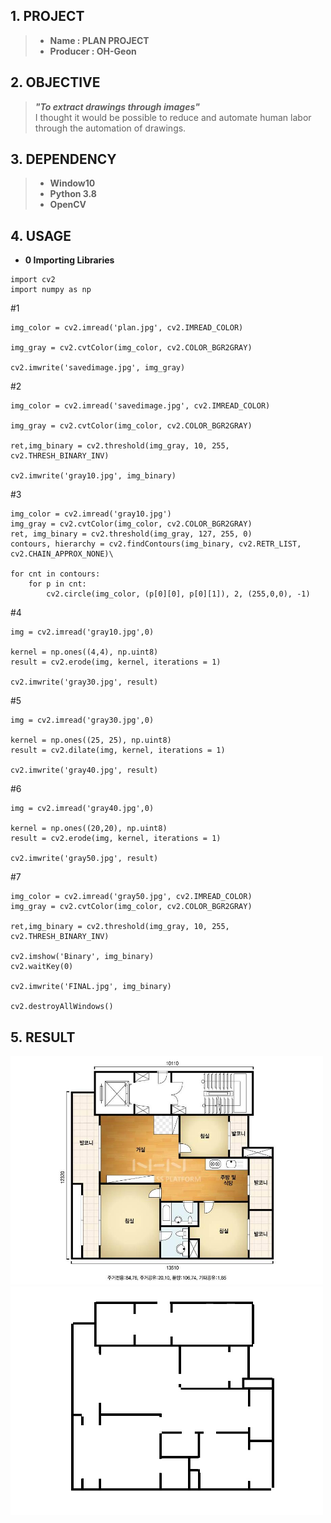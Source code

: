 ## 1. PROJECT
>* **Name : PLAN PROJECT**     
>* **Producer : OH-Geon** 

## 2. OBJECTIVE
> ***"To extract drawings through images"***    
> I thought it would be possible to reduce and automate human labor through the automation of drawings.

## 3. DEPENDENCY
>* **Window10**      
>* **Python 3.8**    
>* **OpenCV**    

## 4. USAGE    
* **0 Importing Libraries**
```
import cv2
import numpy as np
```
#1 
```
img_color = cv2.imread('plan.jpg', cv2.IMREAD_COLOR)

img_gray = cv2.cvtColor(img_color, cv2.COLOR_BGR2GRAY)

cv2.imwrite('savedimage.jpg', img_gray)
```
#2 
```
img_color = cv2.imread('savedimage.jpg', cv2.IMREAD_COLOR)

img_gray = cv2.cvtColor(img_color, cv2.COLOR_BGR2GRAY)

ret,img_binary = cv2.threshold(img_gray, 10, 255, cv2.THRESH_BINARY_INV)

cv2.imwrite('gray10.jpg', img_binary)
```
#3 
```
img_color = cv2.imread('gray10.jpg')
img_gray = cv2.cvtColor(img_color, cv2.COLOR_BGR2GRAY)
ret, img_binary = cv2.threshold(img_gray, 127, 255, 0)
contours, hierarchy = cv2.findContours(img_binary, cv2.RETR_LIST, cv2.CHAIN_APPROX_NONE)\

for cnt in contours:
    for p in cnt:
        cv2.circle(img_color, (p[0][0], p[0][1]), 2, (255,0,0), -1)
```
#4 
```
img = cv2.imread('gray10.jpg',0)

kernel = np.ones((4,4), np.uint8)
result = cv2.erode(img, kernel, iterations = 1)

cv2.imwrite('gray30.jpg', result)
```
#5
```
img = cv2.imread('gray30.jpg',0)

kernel = np.ones((25, 25), np.uint8)
result = cv2.dilate(img, kernel, iterations = 1)

cv2.imwrite('gray40.jpg', result)
```
#6 
```
img = cv2.imread('gray40.jpg',0)

kernel = np.ones((20,20), np.uint8)
result = cv2.erode(img, kernel, iterations = 1)

cv2.imwrite('gray50.jpg', result)
```
#7 
```
img_color = cv2.imread('gray50.jpg', cv2.IMREAD_COLOR)
img_gray = cv2.cvtColor(img_color, cv2.COLOR_BGR2GRAY)

ret,img_binary = cv2.threshold(img_gray, 10, 255, cv2.THRESH_BINARY_INV)

cv2.imshow('Binary', img_binary)
cv2.waitKey(0)

cv2.imwrite('FINAL.jpg', img_binary)

cv2.destroyAllWindows()
```     
           
## 5. RESULT
<img src = "https://github.com/geon-oh/PLAN-project/blob/master/results/plan.jpg" width = "500"> <img src = "https://github.com/geon-oh/PLAN-project/blob/master/results/FINAL.jpg" width = "500">

